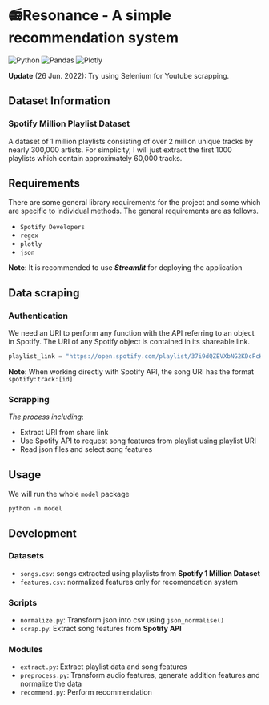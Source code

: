 # 📻Resonance - A simple recommendation system

![Python](https://img.shields.io/badge/Made%20With-Python%203.8-blue.svg?style=for-the-badge&logo=Python)
![Pandas](https://img.shields.io/badge/plotly%20-%2300416A.svg?&style=for-the-badge&logo=pandas&logoColor=white)
![Plotly](https://img.shields.io/badge/pandas%20-%23150458.svg?&style=for-the-badge&logo=plotly&logoColor=white)

**Update** (26 Jun. 2022): Try using Selenium for Youtube scrapping.

## Dataset Information

### Spotify Million Playlist Dataset

A dataset of 1 million playlists consisting of over 2 million unique tracks by nearly 300,000 artists. For simplicity, I will just extract the first 1000 playlists which contain approximately 60,000 tracks.

## Requirements

There are some general library requirements for the project and some which are specific to individual methods. The general requirements are as follows.

- `Spotify Developers`
- `regex`
- `plotly`
- `json`

**Note**: It is recommended to use ***Streamlit*** for deploying the application

## Data scraping

### Authentication

We need an URI to perform any function with the API referring to an object in Spotify. The URI of any Spotify object is contained in its shareable link.</br>

```python
playlist_link = "https://open.spotify.com/playlist/37i9dQZEVXbNG2KDcFcKOF?si=1333723a6eff4b7f"
```
**Note**: When working directly with Spotify API, the song URI has the format `spotify:track:[id]`

### Scrapping

*The process including*:

- Extract URI from share link
- Use Spotify API to request song features from playlist using playlist URI
- Read json files and select song features

## Usage

We will run the whole `model` package 

```shell
python -m model  
```

## Development

### Datasets
- `songs.csv`: songs extracted using playlists from **Spotify 1 Million Dataset**
- `features.csv`: normalized features only for recomendation system

### Scripts
- `normalize.py`: Transform json into csv using `json_normalise()`
- `scrap.py`: Extract song features from **Spotify API** 

### Modules
- `extract.py`: Extract playlist data and song features
- `preprocess.py`: Transform audio features, generate addition features and normalize the data
- `recommend.py`: Perform recommendation
<!--eof>